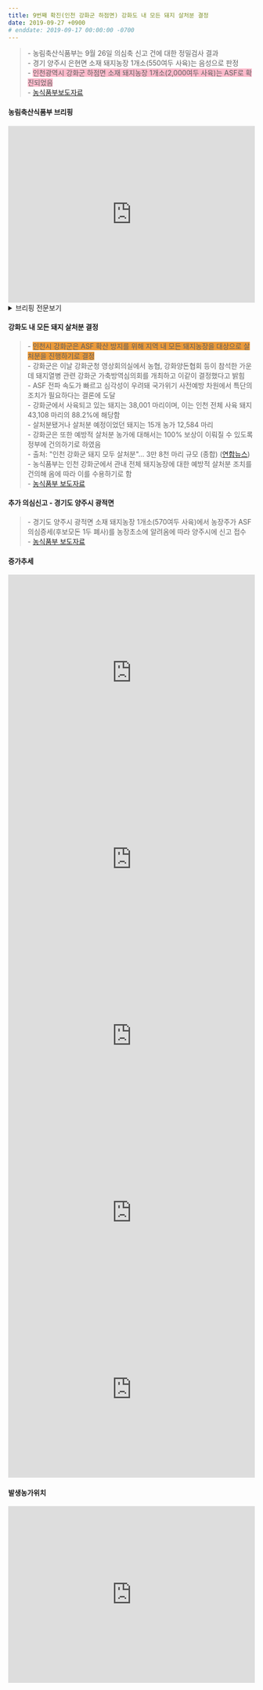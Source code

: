 ```yaml
---
title: 9번째 확진(인천 강화군 하점면) 강화도 내 모든 돼지 살처분 결정
date: 2019-09-27 +0900
# enddate: 2019-09-17 00:00:00 -0700
---
```

> \- 농림축산식품부는 9월 26일 의심축 신고 건에 대한 정밀검사 결과  
> \- 경기 양주시 은현면 소재 돼지농장 1개소(550여두 사육)는 음성으로 판정  
> \- <span style="background-color:#ffbbcc">인천광역시 강화군 하점면 소재 돼지농장 1개소(2,000여두 사육)는 ASF로 확진되었음</span>  
> \- [농식품부보도자료](http://www.mafra.go.kr/FMD-AI/2095/subview.do?enc=Zm5jdDF8QEB8JTJGYmJzJTJGRk1ELUFJJTJGMzU0JTJGMzIxNDg0JTJGYXJ0Y2xWaWV3LmRvJTNGYmJzQ2xTZXElM0QlMjZyZ3NFbmRkZVN0ciUzRCUyNmJic09wZW5XcmRTZXElM0QlMjZyZ3NCZ25kZVN0ciUzRCUyNnBhc3N3b3JkJTNEJTI2c3JjaENvbHVtbiUzRCUyNnJvdyUzRDEwJTI2aXNWaWV3TWluZSUzRGZhbHNlJTI2cGFnZSUzRDElMjZzcmNoV3JkJTNEJTI2)

#### 농림축산식품부 브리핑
<iframe width="100%" height="360" src="https://www.youtube.com/embed/lnCJBZ1nxWI" frameborder="0" allow="accelerometer; autoplay; encrypted-media; gyroscope; picture-in-picture" allowfullscreen></iframe>

<details>
<summary>브리핑 전문보기</summary>
<div markdown="1">

어제 아프리카돼지열병 신고가 5건이 있었습니다. 그중에 강화의 두 건은 검사결과 양성으로 판명이 되었습니다. 나머지 양주 2건, 연천 1건은 음성으로 판명이 되었습니다. 지금 현재까지 확진판명이 된 지역은 9개 지역입니다. 그중에서 강화가 5개 지역이 되겠습니다. 

살처분 현황에 대해서 말씀을 드리겠습니다. 대상 두수는 6만 2,000두입니다. 현재 살처분 매몰된 실적은 2만 9,000두가 되겠습니다. 정부는 어제 12시부로 전국을 대상으로 일시이동중지명령을 발령하였습니다. 특히 경기북부 지역 10개 시군에 대해서는 그동안 생축과 가축분뇨에 대해서 통제를 하였습니다만, 차량에 대해서도 이동제한을 하고 집중 소독을 하고 있습니다. 전국에 대해서도 스탠드스틸 기간 중 축산농장과 축산 관련 시설에 대해서 일제소독을 하고 현장점검을 강화하고 있습니다. 이상 마치겠습니다.

</div>
</details>

#### 강화도 내 모든 돼지 살처분 결정
> \- <span style="background-color:#ec9b3b">인천시 강화군은 ASF 확산 방지를 위해 지역 내 모든 돼지농장을 대상으로 살처분을 진행하기로 결정</span>  
> \- 강화군은 이날 강화군청 영상회의실에서 농협, 강화양돈협회 등이 참석한 가운데 돼지열병 관련 강화군 가축방역심의회를 개최하고 이같이 결정했다고 밝힘  
> \- ASF 전파 속도가 빠르고 심각성이 우려돼 국가위기 사전예방 차원에서 특단의 조치가 필요하다는 결론에 도달  
> \- 강화군에서 사육되고 있는 돼지는 38,001 마리이며, 이는 인천 전체 사육 돼지 43,108 마리의 88.2%에 해당함  
> \- 살처분됐거나 살처분 예정이었던 돼지는 15개 농가 12,584 마리  
> \- 강화군은 또한 예방적 살처분 농가에 대해서는 100% 보상이 이뤄질 수 있도록 정부에 건의하기로 하였음  
> \- 출처: "인천 강화군 돼지 모두 살처분"… 3만 8천 마리 규모 (종합) ([연합뉴스](https://www.yna.co.kr/view/AKR20190927157700065?input=1195m))  
> \- 농식품부는 인천 강화군에서 관내 전체 돼지농장에 대한 예방적 살처분 조치를 건의해 옴에 따라 이를 수용하기로 함  
> \- [농식품부 보도자료](http://www.mafra.go.kr/FMD-AI/2095/subview.do?enc=Zm5jdDF8QEB8JTJGYmJzJTJGRk1ELUFJJTJGMzU0JTJGMzIxNDk3JTJGYXJ0Y2xWaWV3LmRvJTNGYmJzQ2xTZXElM0QlMjZpc1ZpZXdNaW5lJTNEZmFsc2UlMjZyZ3NFbmRkZVN0ciUzRCUyNnBhZ2UlM0QxJTI2YmJzT3BlbldyZFNlcSUzRCUyNnJnc0JnbmRlU3RyJTNEJTI2c3JjaFdyZCUzRCUyNnBhc3N3b3JkJTNEJTI2c3JjaENvbHVtbiUzRCUyNnJvdyUzRDEwJTI2)  

#### 추가 의심신고 - 경기도 양주시 광적면
> \- 경기도 양주시 광적면 소재 돼지농장 1개소(570여두 사육)에서 농장주가 ASF 의심증세(후보모돈 1두 폐사)를 농장초소에 알려옴에 따라 양주시에 신고 접수  
> \- [농식품부 보도자료](http://www.mafra.go.kr/FMD-AI/2095/subview.do?enc=Zm5jdDF8QEB8JTJGYmJzJTJGRk1ELUFJJTJGMzU0JTJGMzIxNDk5JTJGYXJ0Y2xWaWV3LmRvJTNGYmJzQ2xTZXElM0QlMjZpc1ZpZXdNaW5lJTNEZmFsc2UlMjZyZ3NFbmRkZVN0ciUzRCUyNnBhZ2UlM0QxJTI2YmJzT3BlbldyZFNlcSUzRCUyNnJnc0JnbmRlU3RyJTNEJTI2c3JjaFdyZCUzRCUyNnBhc3N3b3JkJTNEJTI2c3JjaENvbHVtbiUzRCUyNnJvdyUzRDEwJTI2)

#### 증가추세  
<iframe width="100%" height="400" src="http://adatalab.net/asf-timeline/tables/190927-table1" frameborder="0" allow="accelerometer; autoplay; encrypted-media; gyroscope; picture-in-picture" allowfullscreen></iframe> 

<iframe width="100%" height="360" src="http://adatalab.net/asf-timeline/charts/190927-chart" frameborder="0" allow="accelerometer; autoplay; encrypted-media; gyroscope; picture-in-picture" allowfullscreen></iframe> 
<iframe width="100%" height="360" src="http://adatalab.net/asf-timeline/charts/190927-bar1" frameborder="0" allow="accelerometer; autoplay; encrypted-media; gyroscope; picture-in-picture" allowfullscreen></iframe>

<iframe width="100%" height="360" src="http://adatalab.net/asf-timeline/charts/190927-chart2" frameborder="0" allow="accelerometer; autoplay; encrypted-media; gyroscope; picture-in-picture" allowfullscreen></iframe>
<iframe width="100%" height="360" src="http://adatalab.net/asf-timeline/charts/190927-bar2" frameborder="0" allow="accelerometer; autoplay; encrypted-media; gyroscope; picture-in-picture" allowfullscreen></iframe>


#### 발생농가위치  
<iframe width="100%" height="360" src="http://adatalab.net/asf-timeline/charts/190927-map" frameborder="0" allow="accelerometer; autoplay; encrypted-media; gyroscope; picture-in-picture" allowfullscreen></iframe>
